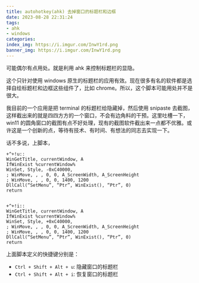 ```yaml
---
title: autohotkey(ahk) 去掉窗口的标题栏和边框
date: 2023-08-28 22:31:24
tags:
- ahk
- windows
categories:
index_img: https://i.imgur.com/InwY1rd.png
banner_img: https://i.imgur.com/InwY1rd.png
---
```


可能偶尔有点用处。就是利用 ahk 来控制标题栏的显隐。

这个只针对使用 windows 原生的标题栏的应用有效。现在很多有名的软件都是选择自绘标题栏和边框这些组件了，比如 chrome。所以，这个脚本可能用处并不是很大。

我目前的一个应用是把 terminal 的标题栏给隐藏掉，然后使用 snipaste 去截图，这样截出来的就是四四方方的一个窗口，不会有边角料的干预。这里吐槽一下，win11 的圆角窗口的截图有点不好处理，现有的截图软件截出来一点都不优雅。或许这是一个创新的点，等待有技术、有时间、有想法的同志去实现一下。

话不多说，上脚本，

```ahk
+^+!u::
WinGetTitle, currentWindow, A
IfWinExist %currentWindow%
WinSet, Style, -0xC40000,
; WinMove, , , 0, 0, A_ScreenWidth, A_ScreenHeight
; WinMove, , , 0, 0, 1400, 1200
DllCall(“SetMenu”, “Ptr”, WinExist(), “Ptr”, 0)
return


+^+!i::
WinGetTitle, currentWindow, A
IfWinExist %currentWindow%
WinSet, Style, +0xC40000,
; WinMove, , , 0, 0, A_ScreenWidth, A_ScreenHeight
; WinMove, , , 0, 0, 1400, 1200
DllCall(“SetMenu”, “Ptr”, WinExist(), “Ptr”, 0)
return
```

上面脚本定义的快捷键分别是：

- `Ctrl + Shift + Alt + u`: 隐藏窗口的标题栏
- `Ctrl + Shift + Alt + i`: 恢复窗口的标题栏

